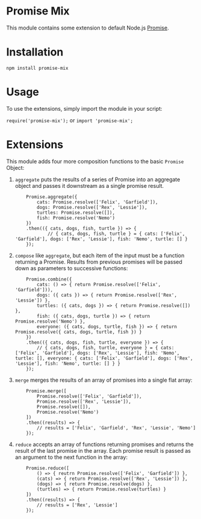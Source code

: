 # Promise Mix

This module contains some extension to default Node.js [Promise](https://www.promisejs.org/).

# Installation

`npm install promise-mix`

# Usage

To use the extensions, simply import the module in your script:

`require('promise-mix');`
or
`import 'promise-mix';`

# Extensions

This module adds four more composition functions to the basic `Promise` Object:

1. `aggregate` puts the results of a series of Promise into an aggregate object and passes it downstream as a single promise result.

    ``` node
        Promise.aggregate({
            cats: Promise.resolve(['Felix', 'Garfield']),
            dogs: Promise.resolve(['Rex', 'Lessie']),
            turtles: Promise.resolve([]),
            fish: Promise.resolve('Nemo')
        })
        .then(({ cats, dogs, fish, turtle }) => {
                // { cats, dogs, fish, turtle } = { cats: ['Felix', 'Garfield'], dogs: ['Rex', 'Lessie'], fish: 'Nemo', turtle: [] }
        });
    ```

2. `compose` like `aggregate`, but each item of the input must be a function returning a Promise. Results from previous promises will be passed down as parameters to successive functions:

    ``` node
        Promise.combine({
            cats: () => { return Promise.resolve(['Felix', 'Garfield'])),
            dogs: ({ cats }) => { return Promise.resolve(['Rex', 'Lessie']) },
            turtles: ({ cats, dogs }) => { return Promise.resolve([]) },
            fish: ({ cats, dogs, turtle }) => { return Promise.resolve('Nemo') },
            everyone: ({ cats, dogs, turtle, fish }) => { return Promise.resolve({ cats, dogs, turtle, fish }) }
        })
        .then(({ cats, dogs, fish, turtle, everyone }) => {
            // { cats, dogs, fish, turtle, everyone } = { cats: ['Felix', 'Garfield'], dogs: ['Rex', 'Lessie'], fish: 'Nemo', turtle: [], everyone: { cats: ['Felix', 'Garfield'], dogs: ['Rex', 'Lessie'], fish: 'Nemo', turtle: [] } }
        });
    ```

3. `merge` merges the results of an array of promises into a single flat array:

    ``` node
        Promise.merge([
            Promise.resolve(['Felix', 'Garfield']),
            Promise.resolve(['Rex', 'Lessie']),
            Promise.resolve([]),
            Promise.resolve('Nemo')
        ])
        .then((results) => {
            // results = ['Felix', 'Garfield', 'Rex', 'Lessie', 'Nemo']
        });
    ```

4. `reduce` accepts an array of functions returning promises and returns the result of the last promise in the array. Each promise result is passed as an argument to the next function in the array:

    ``` node
        Promise.reduce([
            () => { reutrn Promise.resolve(['Felix', 'Garfield']) },
            (cats) => { return Promise.resolve(['Rex', 'Lessie']) },
            (dogs) => { return Promise.resolve(dogs) },
            (turtles) => { return Promise.resolve(turtles) }
        ])
        .then((results) => {
            // results = ['Rex', 'Lessie']
        });
    ```